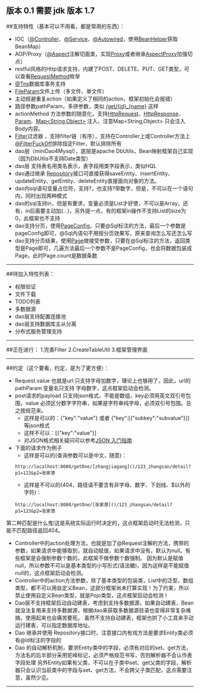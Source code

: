 版本 0.1
需要 jdk 版本 1.7
----------

##支持特性（基本可以不用看，都是常用的东西）：
* IOC（[@Controller]()、[@Service]()、[@Autowired]()，使用[BeanHelper]()获取BeanMap）
* AOP/Proxy（[@Aspect]()注解切面类，实现[Proxy]()或者继承[AspectProxy]()加强切点）
* restful风格的Http请求支持，内建了POST、DELETE、PUT、GET类型，可以查看[RequestMethod]()枚举
* [@Tns]()数据库事务支持
* [FileParam]()文件上传（多文件、单文件）
* 主动规避重复action（如果定义了相同的action，框架初始化会报错）
* 路径参数pathParam，多拼参数，类似 [/get/{id}_{name}]() 这样
* actionMethod 方法参数的随意化，支持[HttpRequest]()、[HttpResponse]()、[Param]()、[Map<String,Object>]() 注入，注意Map<String,Object> 只会注入Body内容。
* [Filter]()过滤器 ，支持filter链（有序），支持在Controller上或Controller方法上[@FilterFuckOff]()排除指定Filter，默认排除所有
* dao层（miniDao4Mysql），底层是apache DbUtils，Bean映射框架自己实现（因为DbUtils不支持Date类型）
* dao层  支持表名用类名表示，表字段用类字段表示，类似HQL
* dao通过继承 [Repository]()接口可直接获得saveEntity、insertEntity、updateEntity、getEntity、deleteEntity直接面向对象的方法。
* dao内sql语句变量占位符，支持?，也支持?带数字，但是，不可以在一个语句内，同时出现两种模式
* dao的sql支持in，但是有要求，变量必须是List才好使，不可以是Array，还有，in后面要主动加(...)，另外提一点，有的框架in操作不支持List的size为0，此框架也不支持
* dao支持分页，使用[PageConfig]()，只要@Sql标注的方法，最后一个参数是pageConfig即可，@Sql内语句不用按分页效果写，原来查询怎么写还怎么写
* dao支持分页结果，使用[Page]()做接受参数，只要在@Sql标注的方法，返回类型是Page即可，几遍方法最后一个参数不是PageConfig，也会将数据包装成Page，此时Page.count是数据条数

----------

##待加入特性列表：
* 权限验证
* 文件下载
* TODO列表
* 多数据源
* dao层支持配置连接池
* dao层支持数据库主从分离
* 分布式服务管理支持

----------

##正在进行：
1.完善Filter
2.CreateTableUtil
3.框架管理界面

----------

##约定（这个要看，约定，是为了更方便）：
* Request.value 也就是url 只支持字母加数字，理论上也够用了，因此，url的 pathParam 变量名只支持 字母数字，这点框架启动会检测。
* post请求的payload 只支持json格式，不能是数组，key必须用英文双引号包围，value 必须区分数字字符串，如果是字符串纯字母，必须双引号包围。总之按规范来。
    * 这样是可以的：{"key":"value"} 或者 {"key":[{"subkey":"subvalue"}]} 等json格式
	* 这样不可以：[{"key":"value"}] 
	* 对JSON格式相关疑问可以参考[JSON 入门指南](http://www.ibm.com/developerworks/cn/web/wa-lo-json/)
* 下面的请求作为例子
	* 这样是可以的(查询参数可以是中文，随意)：
	```
	http://localhost:8080/getOne/[zhangjiagang]()/123_zhangsan/detail?p1=123&p2=张家港
	```
	* 这样是不可以的(404，路径请不要含有非字母、数字、下划线、$以外的字符)：
	``` 
	http://localhost:8080/getOne/[张家港]()/123_zhangsan/detail?p1=123&p2=张家港 
	```
第二种匹配是什么鬼!这是系统实际运行时决定的，这点框架启动时无法检测，只能不匹配路径返回404。
* Controller中的action处理方法，也就是加了@Request注解的方法，携带的参数，如果请求中能够取到，就自动赋值，如果请求中没有，默认为null。有些框架是会强制参数个数的，此框架不做参数个数强制。
因为默认是赋值null，所以参数不可以是基本类型的小写形式(语法糖)，因为这样是不能赋值null的，这点框架启动会检测。
* Controller中的action方法参数，除了基本类型的包装类，List中的泛型，数组类型，都不可以用自定义Bean，这部分框架尚未打算实现！为了约束，所以禁止使用自定义Bean类型，就是Pojo类型，这点框架启动会检测！
* Dao层不支持框架启动自动建表，考虑到支持多数据源，如果自动建表，Bean就没法复用来支持多数据源，根据dao来获取多数据源目录也变得非常复杂难搞，使用起来也会痛苦要死。
虽然不支持自动建表，框架也拱了小工具来手动运行建表，可以指定数据库地址。
* Dao 继承并使用 Repository接口时，注意接口内有戏方法是要求Entity类必须有@Id标注的字段的
* Dao 的自动解析机制，要求Entity类中的字段，必须有对应的set、get方法，方法名的后半部分采用驼峰标记，必须严格规范书写，否则解析器不会认作表字段处理
另外Entity如果有父类，不可以在子类中set、get父类的字段，解析器只会认识当前类中的字段与set、get方法，不会跨父子类匹配，这点需要注意，虽然少见。

----------
